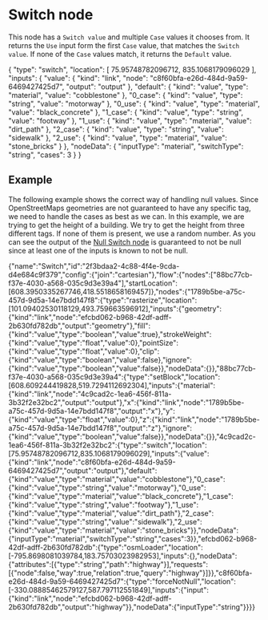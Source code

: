 # Switch node

This node has a `Switch value` and multiple `Case` values it chooses from. It returns the `Use` input form the first `Case` value, that matches the `Switch value`. If none of the `Case` values match, it returns the `Default` value.

<Node>
    {
        "type": "switch",
        "location": [
            75.95748782096712,
            835.1068179096029
        ],
        "inputs": {
            "value": {
                "kind": "link",
                "node": "c8f60bfa-e26d-484d-9a59-6469427425d7",
                "output": "output"
            },
            "default": {
                "kind": "value",
                "type": "material",
                "value": "cobblestone"
            },
            "0_case": {
                "kind": "value",
                "type": "string",
                "value": "motorway"
            },
            "0_use": {
                "kind": "value",
                "type": "material",
                "value": "black_concrete"
            },
            "1_case": {
                "kind": "value",
                "type": "string",
                "value": "footway"
            },
            "1_use": {
                "kind": "value",
                "type": "material",
                "value": "dirt_path"
            },
            "2_case": {
                "kind": "value",
                "type": "string",
                "value": "sidewalk"
            },
            "2_use": {
                "kind": "value",
                "type": "material",
                "value": "stone_bricks"
            }
        },
        "nodeData": {
            "inputType": "material",
            "switchType": "string",
            "cases": 3
        }
    }
</Node>

## Example

The following example shows the correct way of handling null values. Since OpenStreetMaps geometries are not guaranteed to have any specific tag, we need to handle the cases as best as we can. In this example, we are trying to get the height of a building. We try to get the height from three different tags. If none of them is present, we use a random number. As you can see the output of the [Null Switch node](/nodes/conditional/null_switch) is guaranteed to not be null since at least one of the inputs is known to not be null.

<NodeGraph>
    {"name":"Switch","id":"2f3bdaa2-4c88-4f4e-9cda-d4e684c9f379","config":{"join":"cartesian"},"flow":{"nodes":["88bc77cb-f37e-4030-a568-035c9d3e39a4"],"startLocation":[608.3950335267746,418.5518658169457]},"nodes":{"1789b5be-a75c-457d-9d5a-14e7bdd147f8":{"type":"rasterize","location":[101.09402530118129,493.759663596912],"inputs":{"geometry":{"kind":"link","node":"efcbd062-b968-42df-adff-2b630fd782db","output":"geometry"},"fill":{"kind":"value","type":"boolean","value":true},"strokeWeight":{"kind":"value","type":"float","value":0},"pointSize":{"kind":"value","type":"float","value":0},"clip":{"kind":"value","type":"boolean","value":false},"ignore":{"kind":"value","type":"boolean","value":false}},"nodeData":{}},"88bc77cb-f37e-4030-a568-035c9d3e39a4":{"type":"setBlock","location":[608.609244419828,519.7294112692304],"inputs":{"material":{"kind":"link","node":"4c9cad2c-1ea6-456f-811a-3b32f2e32bc2","output":"output"},"x":{"kind":"link","node":"1789b5be-a75c-457d-9d5a-14e7bdd147f8","output":"x"},"y":{"kind":"value","type":"float","value":0},"z":{"kind":"link","node":"1789b5be-a75c-457d-9d5a-14e7bdd147f8","output":"z"},"ignore":{"kind":"value","type":"boolean","value":false}},"nodeData":{}},"4c9cad2c-1ea6-456f-811a-3b32f2e32bc2":{"type":"switch","location":[75.95748782096712,835.1068179096029],"inputs":{"value":{"kind":"link","node":"c8f60bfa-e26d-484d-9a59-6469427425d7","output":"output"},"default":{"kind":"value","type":"material","value":"cobblestone"},"0_case":{"kind":"value","type":"string","value":"motorway"},"0_use":{"kind":"value","type":"material","value":"black_concrete"},"1_case":{"kind":"value","type":"string","value":"footway"},"1_use":{"kind":"value","type":"material","value":"dirt_path"},"2_case":{"kind":"value","type":"string","value":"sidewalk"},"2_use":{"kind":"value","type":"material","value":"stone_bricks"}},"nodeData":{"inputType":"material","switchType":"string","cases":3}},"efcbd062-b968-42df-adff-2b630fd782db":{"type":"osmLoader","location":[-795.8698081039784,183.75703023982953],"inputs":{},"nodeData":{"attributes":[{"type":"string","path":"highway"}],"requests":[{"node":false,"way":true,"relation":true,"query":"highway"}]}},"c8f60bfa-e26d-484d-9a59-6469427425d7":{"type":"forceNotNull","location":[-330.08885462579127,587.797112551849],"inputs":{"input":{"kind":"link","node":"efcbd062-b968-42df-adff-2b630fd782db","output":"highway"}},"nodeData":{"inputType":"string"}}}}
</NodeGraph>
